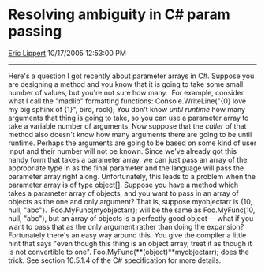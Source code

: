 # Resolving ambiguity in C\# param passing

[Eric Lippert](https://social.msdn.microsoft.com/profile/Eric%20Lippert) 10/17/2005 12:53:00 PM

-----

Here's a question I got recently about parameter arrays in C\#. Suppose you are designing a method and you know that it is going to take some small number of values, but you're not sure how many.  For example, consider what I call the "madlib" formatting functions: Console.WriteLine("{0} love my big sphinx of {1}", bird, rock); You don't know *until runtime* how many arguments that thing is going to take, so you can use a parameter array to take a variable number of arguments. Now suppose that the *caller* of that method also doesn't know how many arguments there are going to be until runtime. Perhaps the arguments are going to be based on some kind of user input and their number will not be known. Since we've already got this handy form that takes a parameter array, we can just pass an array of the appropriate type in as the final parameter and the language will pass the parameter array right along. Unfortunately, this leads to a problem when the parameter array is of type object\[\]. Suppose you have a method which takes a parameter array of objects, and you want to pass in an array of objects as the one and only argument? That is, suppose myobjectarr is {10, null, "abc"}.  Foo.MyFunc(myobjectarr); will be the same as Foo.MyFunc(10, null, "abc"), but an array of objects is a perfectly good object -- what if you want to pass that as the only argument rather than doing the expansion? Fortunately there's an easy way around this. You give the compiler a little hint that says "even though this thing is an object array, treat it as though it is not convertible to one". Foo.MyFunc(**(object)**myobjectarr); does the trick. See section 10.5.1.4 of the C\# specification for more details.

